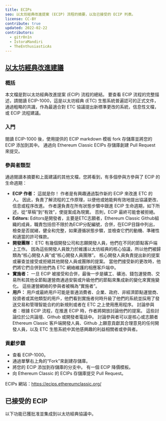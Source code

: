 ```yaml
---
title: ECIPs
seo: 以太坊經典改進提案 (ECIP) 流程的摘要，以及已接受的 ECIP 列表。
license: CC-BY
contribute: true
updated: 2022-02-22
contributors:
  - gitr0n1n
  - IstoraMandiri
  - TheEnthusiasticAs
---
```


## [以太坊經典改進建議](https://ecips.ethereumclassic.org/)

### 概括

本文檔是對以太坊經典改進提案 (ECIP) 流程的總結。 要查看 ECIP 流程的完整描述，請閱讀 ECIP-1000，這是以太坊經典 (ETC) 生態系統普遍認可的正式文件，通過粗略的共識，作為最適合對 ETC 協議提出新標準更改的系統，信息性文檔，或 ECIP 流程建議。

### 入門

閱讀 ECIP-1000 後，使用提供的 ECIP markdown 模板 fork 存儲庫並將您的 ECIP 添加到其中。 通過向 Ethereum Classic ECIPs 存儲庫創建 Pull Request 來提交。

### 參與者類型

通過閱讀本摘要和上面建議的其他文檔，您將看到，有多個參與方參與了 ECIP 的生命週期：

- **ECIP 作者：** 這就是你！ 作者是有興趣通過製作新的 ECIP 來改進 ETC 的人。 因此，負責了解流程的工作原理，以便他或她能夠有效地提出協議更改、信息或程序改進。 作者還負責在所有狀態步驟中跟進 ECIP 生命週期，如下所述，從“草稿”到“有效”，使提案成為現實。 否則，ECIP 最終可能會被拒絕。
- **Editors:** Editors是開發者，主要是ETC志願者，Ethereum Classic Github組織的成員，職責包括但不限於為ECIP分配編號，合併，在ECIP目錄中列出，檢查是否就緒，健全和完整，如果遵循狀態步驟，並檢查它們的動機、準確性和適當的許可條款。
- **開發團隊：** ETC 有幾個開發公司和志願開發人員，他們在不同的節點客戶端上工作。 因為這些開發人員致力於維護以太坊經典的核心協議，所以他們被歸類為“核心開發人員”或“核心開發人員團隊”。 核心開發人員負責提出新的提案或審查並接受或拒絕其他開發人員或團隊的提案。 當他們接受新的更改時，他們將它們合併到他們為 ETC 網絡維護的相應客戶端中。
- **實施者：** 一旦 ECIP 被接受和合併，最後一步是礦工、礦池、錢包運營商、交易所和其他全節點運營商通過安裝或升級他們的節點來集成新的變化來實施變化。 這些運營網絡的參與者被稱為“實施者”。
- **用戶：** 用戶或最終用戶可能是普通消費者、企業、政府、非經濟節點運營商、投資者或其他類型的用戶，他們看到實施者何時升級了他們的系統並採用了發送交易和管理智能合約的新規則或者在 ETC 之上使用應用程序。 討論參與者：根據 ECIP 流程，在推進 ECIP 時，作者將開放討論他們的提案。 這些討論位於公共論壇、Github 或開發者電話中。 討論參與者可以是核心或志願者 Ethereum Classic 客戶端開發人員、Github 上願意貢獻其合理意見的任何開發人員，以及 ETC 生態系統中其他感興趣的利益相關者或參與者。

### 貢獻步驟

- 查看 ECIP-1000。
- 通過單擊右上角的“Fork”來創建存儲庫。
- 將您的 ECIP 添加到存儲庫的分支中。 有一個 ECIP 降價模板。
- 向 Ethereum Classic 的 ECIPs 存儲庫提交 Pull Request。

ECIPs 網站：https://ecips.ethereumclassic.org/

## 已接受的 ECIP

以下功能已獲批准並集成到以太坊經典協議中。

